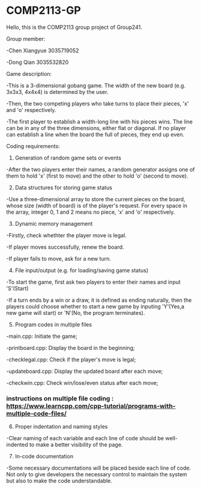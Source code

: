 # COMP2113-GP
Hello, this is the COMP2113 group project of Group241.

Group member:

-Chen Xiangyue 3035719052

-Dong Qian 3035532820

Game description:

-This is a 3-dimensional gobang game. The width of the new board (e.g. 3x3x3, 4x4x4) is determined by the user. 

-Then, the two competing players who take turns to place their pieces, 'x' and 'o' respectively. 

-The first player to establish a width-long line with his pieces wins. The line can be in any of the three dimensions, either flat or diagonal. If no player can establish a line when the board the full of pieces, they end up even. 

Coding requirements: 

1. Generation of random game sets or events

-After the two players enter their names, a random generator assigns one of them to hold 'x' (first to move) and the other to hold 'o' (second to move). 

2. Data structures for storing game status

-Use a three-dimensional array to store the current pieces on the board, whose size (width of board) is of the player's request. For every space in the array, integer 0, 1 and 2 means no piece, 'x' and 'o' respectively. 

3. Dynamic memory management

-Firstly, check whethter the player move is legal.

-If player moves successfully, renew the board.

-If player fails to move, ask for a new turn.

4. File input/output (e.g. for loading/saving game status)

-To start the game, first ask two players to enter their names and input 'S'(Start)

-If a turn ends by a win or a draw, it is defined as ending naturally, then the players could choose whether to start a new game by inputing 'Y'(Yes,a new game will start) or 'N'(No, the program terminates).

5. Program codes in multiple files

-main.cpp: Initiate the game; 

-printboard.cpp: Display the board in the beginning;

-checklegal.cpp: Check if the player's move is legal; 

-updateboard.cpp: Display the updated board after each move;

-checkwin.cpp: Check win/lose/even status after each move; 

### instructions on multiple file coding : https://www.learncpp.com/cpp-tutorial/programs-with-multiple-code-files/ ###

6. Proper indentation and naming styles

-Clear naming of each variable and each line of code should be well-indented  to make a better visibility of the page.

7. In-code documentation

-Some necessary documentations will be placed beside each line of code. Not only to give developers the necessary control to maintain the system but also to make the code understandable.
